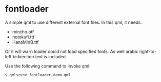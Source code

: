 fontloader
==========

A simple qml to use different external font files.
In this qml, it needs:
  * mincho.otf
  * notokufi.ttf
  * HanaMinB.ttf

Or it will warn loader could not load specified fonts.
As well arabic right-to-left bidirection text is included.

Use the following command to invoke qml:
```
$ qmlscene fontloader-demo.qml
```
